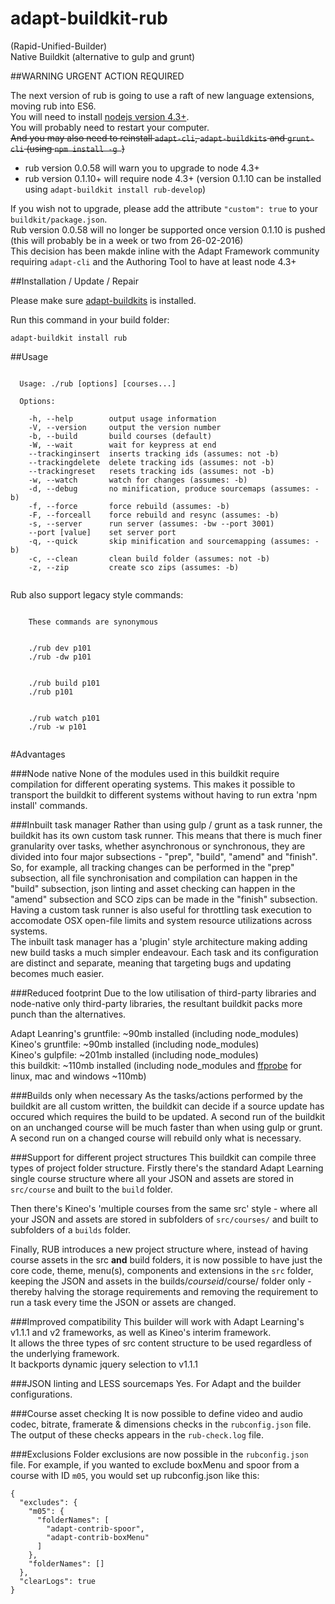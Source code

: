 # adapt-buildkit-rub
(Rapid-Unified-Builder)  
Native Buildkit (alternative to gulp and grunt)

##WARNING URGENT ACTION REQUIRED

The next version of rub is going to use a raft of new language extensions, moving rub into ES6.  
You will need to install [nodejs version 4.3+](https://nodejs.org/en/).  
You will probably need to restart your computer.  
~~And you may also need to reinstall ``adapt-cli``, ``adapt-buildkits`` and ``grunt-cli`` (using ``npm install -g ``)~~  

* rub version 0.0.58 will warn you to upgrade to node 4.3+  
* rub version 0.1.10+ will require node 4.3+ (version 0.1.10 can be installed using ``adapt-buildkit install rub-develop``) 

If you wish not to upgrade, please add the attribute ``"custom": true`` to your ``buildkit/package.json``.  
Rub version 0.0.58 will no longer be supported once version 0.1.10 is pushed (this will probably be in a week or two from 26-02-2016)  
This decision has been makde inline with the Adapt Framework community requiring ``adapt-cli`` and the Authoring Tool to have at least node 4.3+  

##Installation / Update / Repair

Please make sure [adapt-buildkits](https://github.com/cgkineo/adapt-buildkits) is installed.

Run this command in your build folder:
```
adapt-buildkit install rub
```

##Usage

```

  Usage: ./rub [options] [courses...]

  Options:

    -h, --help        output usage information
    -V, --version     output the version number
    -b, --build       build courses (default)
    -W, --wait        wait for keypress at end
    --trackinginsert  inserts tracking ids (assumes: not -b)
    --trackingdelete  delete tracking ids (assumes: not -b)
    --trackingreset   resets tracking ids (assumes: not -b)
    -w, --watch       watch for changes (assumes: -b)
    -d, --debug       no minification, produce sourcemaps (assumes: -b)
    -f, --force       force rebuild (assumes: -b)
    -F, --forceall    force rebuild and resync (assumes: -b)
    -s, --server      run server (assumes: -bw --port 3001)
    --port [value]    set server port
    -q, --quick       skip minification and sourcemapping (assumes: -b)
    -c, --clean       clean build folder (assumes: not -b)
    -z, --zip         create sco zips (assumes: -b)


```

Rub also support legacy style commands:

```

    These commands are synonymous

    
    ./rub dev p101
    ./rub -dw p101


    ./rub build p101
    ./rub p101


    ./rub watch p101
    ./rub -w p101


```

#Advantages

###Node native
None of the modules used in this buildkit require compilation for different operating systems. This makes it possible to transport the buildkit to different systems without having to run extra 'npm install' commands.

###Inbuilt task manager
Rather than using gulp / grunt as a task runner, the buildkit has its own custom task runner. This means that there is much finer granularity over tasks, whether asynchronous or synchronous, they are divided into four major subsections - "prep", "build", "amend" and "finish". So, for example, all tracking changes can be performed in the "prep" subsection, all file synchronisation and compilation can happen in the "build" subsection, json linting and asset checking can happen in the "amend" subsection and SCO zips can be made in the "finish" subsection.  
Having a custom task runner is also useful for throttling task execution to accomodate OSX open-file limits and system resource utilizations across systems.  
The inbuilt task manager has a 'plugin' style architecture making adding new build tasks a much simpler endeavour. Each task and its configuration are distinct and separate, meaning that targeting bugs and updating becomes much easier.

###Reduced footprint
Due to the low utilisation of third-party libraries and node-native only third-party libraries, the resultant buildkit packs more punch than the alternatives.

Adapt Leanring's gruntfile: ~90mb installed (including node_modules)  
Kineo's gruntfile: ~90mb installed (including node_modules)  
Kineo's gulpfile: ~201mb installed (including node_modules)  
this buildkit: ~110mb installed (including node_modules and [ffprobe](https://www.ffmpeg.org/download.html) for linux, mac and windows ~110mb)

###Builds only when necessary
As the tasks/actions performed by the buildkit are all custom written, the buildkit can decide if a source update has occured which requires the build to be updated. A second run of the buildkit on an unchanged course will be much faster than when using gulp or grunt. A second run on a changed course will rebuild only what is necessary.

###Support for different project structures
This buildkit can compile three types of project folder structure. Firstly there's the standard Adapt Learning single course structure where all your JSON and assets are stored in ``src/course`` and built to the ``build`` folder.  

Then there's Kineo's 'multiple courses from the same src' style - where all your JSON and assets are stored in subfolders of ``src/courses/`` and built to subfolders of a ``builds`` folder.  

Finally, RUB introduces a new project structure where, instead of having course assets in the src **and** build folders, it is now possible to have just the core code, theme, menu(s), components and extensions in the ``src`` folder, keeping the JSON and assets in the builds/*courseid*/course/ folder only - thereby halving the storage requirements and removing the requirement to run a task every time the JSON or assets are changed.

###Improved compatibility
This builder will work with Adapt Learning's v1.1.1 and v2 frameworks, as well as Kineo's interim framework.  
It allows the three types of src content structure to be used regardless of the underlying framework.  
It backports dynamic jquery selection to v1.1.1

###JSON linting and LESS sourcemaps
Yes.
For Adapt and the builder configurations.

###Course asset checking
It is now possible to define video and audio codec, bitrate, framerate & dimensions checks in the ``rubconfig.json`` file. The output of these checks appears in the ``rub-check.log`` file.

###Exclusions
Folder exclusions are now possible in the ``rubconfig.json`` file. For example, if you wanted to exclude boxMenu and spoor from a course with ID ``m05``, you would set up rubconfig.json like this:
```
{
  "excludes": {
    "m05": {
      "folderNames": [
        "adapt-contrib-spoor",
        "adapt-contrib-boxMenu"
      ]
    },
    "folderNames": []
  },
  "clearLogs": true
}
```
